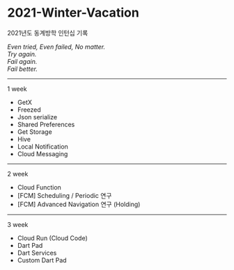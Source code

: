 # 2021-Winter-Vacation
2021년도 동계방학 인턴십 기록

_Even tried, Even failed, No matter._  
_Try again._  
_Fail again._  
_Fail better._  

---

1 week
* GetX
* Freezed
* Json serialize
* Shared Preferences
* Get Storage
* Hive
* Local Notification
* Cloud Messaging

<!--
BLoc에 대해서 더 공부해봐야할 필요성
다수의 개발자가 함께 개발하기에 좋음. UI개발은 UI만, 데이터? 로직? 건들기 전에 완전히 차단 가능.

로컬에 데이터를 저장...?!
Android와 iOS 세팅
Xcode로 먼저 빌드해 준 다음 안스 run
-->

---

2 week  
* Cloud Function
* [FCM] Scheduling / Periodic 연구
* [FCM] Advanced Navigation 연구 (Holding)

<!--
> fluttet의 한계<br>
Background Notification Scheduling을 공부하면서 Local Notification과 다른 패키지만 사용하는 조건으로 내용이 바뀌는 periodic을 구현하려고 했다. Android는 Workmanager나 background fetch로 충분히 구현이 가능했지만, iOS는 아직 제대로 지원하지 못했다. 결국 iOS는 네이티브 개발로 구현이 가능하다는 결론이 나왔다. 이전까지는 크로스 플랫폼 프레임워크로 빠르게 모든 것이 개발가능하다고 생각했었는데, 이때 한계를 본 것 같았다. 크로스 플랫폼 프레임워크가 하나 둘씩 나오는 와중에 네이티브 앱 개발이 계속해서 있는 이유에 대해서 말이다. 이 결과로 Cloud Scheduler 없이 Cloud Function을 트리거 하는 방법도 아직 없는 것으로 결론지어졌다. 네이티브에서 기능이 하나 만들어지면 크로스 플랫폼 개발자들이 만들어 줄 때까지 기다려야한다는 것이 이런 거였다는 걸 몸소 체험할 수 있었다...

> Stack, URL<br>
앱은 항상 스택으로 생각했었다. 푸시 알림을 클릭했을 때, page1?p1=title2/page2?p2=title3/page3으로 가야했다. 스택으로 쌓기 위해 많은 고민을 했었고, GetX의 middleware를 사용했었는데 결국 Get.to를 두 번 쓰는 꼴이었다. 90퍼센트 완성도로 구현은 가능했으나 코드만 봐도 뭔가 잘못된 느낌이 느껴졌다. 그래서 스택의 한계, URL 접근의 필요성을 느꼈다. 1에서 3으로 건너뛸 때 스택은 1, 2, 3을 다 쌓아야하지만 URL은 3에서 parsing만 해주면 되기 때문이다. 물론 이 task에서 듣는 사람들 중에서는 굳이 그렇게까지 해야하나?라는 생각을 할 수 있다. 하지만 지난 여름방학 프로젝트를 하면서 Get.offAll을 써서 이런 방식을 구현했는데 루트가 다 꼬여버리는 느낌이었다. 어떤 부분만 offAll을 하기엔 이전 스택까지 다 지워지기 때문에 모든 푸시를 offAll로 해야하는... 현재는 holinga 했지만 Nested GetPage와 GetMaterialApp.route (URLParsing, routeDelegate?)을 활용해볼 예정이다.
-->

---

3 week  
* Cloud Run (Cloud Code)
* Dart Pad
* Dart Services
* Custom Dart Pad

<!--
도커...? 쿠버네티스...? 컨테이너...? -> Go language [https://www.s-core.co.kr/insight/view/%EB%AC%BC%EC%96%B4%EB%B3%B4%EB%8A%94-%EC%82%AC%EB%9E%8C%EC%9D%B4-%EB%A7%8E%EC%95%84%EC%84%9C-%EC%A0%95%EB%A6%AC%ED%96%88%EC%8A%B5%EB%8B%88%EB%8B%A4-go%EC%96%B8%EC%96%B4/]
Cloud Run으로 서비스(서비스>revision) 제공, 웹 호스팅 가능

dart pad
dart service (분석, 컴파일)

custom dart pad = dart pad의 포트 <- dart service 포트 일치
-->
